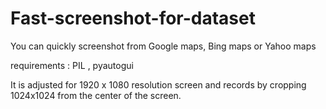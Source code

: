# Fast-screenshot-for-dataset
You can quickly screenshot from Google maps, Bing maps or Yahoo maps

requirements :  PIL , pyautogui

It is adjusted for 1920 x 1080 resolution screen and records by cropping 1024x1024 from the center of the screen.

